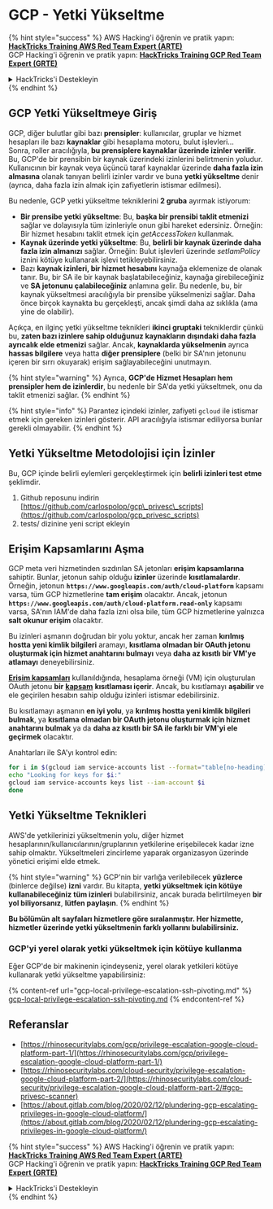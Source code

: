 # GCP - Yetki Yükseltme

{% hint style="success" %}
AWS Hacking'i öğrenin ve pratik yapın:<img src="../../../.gitbook/assets/image (1) (1) (1).png" alt="" data-size="line">[**HackTricks Training AWS Red Team Expert (ARTE)**](https://training.hacktricks.xyz/courses/arte)<img src="../../../.gitbook/assets/image (1) (1) (1).png" alt="" data-size="line">\
GCP Hacking'i öğrenin ve pratik yapın: <img src="../../../.gitbook/assets/image (2).png" alt="" data-size="line">[**HackTricks Training GCP Red Team Expert (GRTE)**<img src="../../../.gitbook/assets/image (2).png" alt="" data-size="line">](https://training.hacktricks.xyz/courses/grte)

<details>

<summary>HackTricks'i Destekleyin</summary>

* [**abonelik planlarını**](https://github.com/sponsors/carlospolop) kontrol edin!
* **Bize katılın** 💬 [**Discord grubuna**](https://discord.gg/hRep4RUj7f) veya [**telegram grubuna**](https://t.me/peass) veya **bizi** **Twitter'da** 🐦 [**@hacktricks\_live**](https://twitter.com/hacktricks_live)** takip edin.**
* **Hacking ipuçlarını paylaşın,** [**HackTricks**](https://github.com/carlospolop/hacktricks) ve [**HackTricks Cloud**](https://github.com/carlospolop/hacktricks-cloud) github reposuna PR gönderin.

</details>
{% endhint %}

## GCP Yetki Yükseltmeye Giriş <a href="#introduction-to-gcp-privilege-escalation" id="introduction-to-gcp-privilege-escalation"></a>

GCP, diğer bulutlar gibi bazı **prensipler**: kullanıcılar, gruplar ve hizmet hesapları ile bazı **kaynaklar** gibi hesaplama motoru, bulut işlevleri…\
Sonra, roller aracılığıyla, **bu prensiplere kaynaklar üzerinde izinler verilir**. Bu, GCP'de bir prensibin bir kaynak üzerindeki izinlerini belirtmenin yoludur.\
Kullanıcının bir kaynak veya üçüncü taraf kaynaklar üzerinde **daha fazla izin almasına** olanak tanıyan belirli izinler vardır ve buna **yetki yükseltme** denir (ayrıca, daha fazla izin almak için zafiyetlerin istismar edilmesi).

Bu nedenle, GCP yetki yükseltme tekniklerini **2 gruba** ayırmak istiyorum:

* **Bir prensibe yetki yükseltme**: Bu, **başka bir prensibi taklit etmenizi** sağlar ve dolayısıyla tüm izinleriyle onun gibi hareket edersiniz. Örneğin: Bir hizmet hesabını taklit etmek için _getAccessToken_ kullanmak.
* **Kaynak üzerinde yetki yükseltme**: Bu, **belirli bir kaynak üzerinde daha fazla izin almanızı** sağlar. Örneğin: Bulut işlevleri üzerinde _setIamPolicy_ iznini kötüye kullanarak işlevi tetikleyebilirsiniz.
* Bazı **kaynak izinleri, bir hizmet hesabını** kaynağa eklemenize de olanak tanır. Bu, bir SA ile bir kaynak başlatabileceğiniz, kaynağa girebileceğiniz ve **SA jetonunu çalabileceğiniz** anlamına gelir. Bu nedenle, bu, bir kaynak yükseltmesi aracılığıyla bir prensibe yükselmenizi sağlar. Daha önce birçok kaynakta bu gerçekleşti, ancak şimdi daha az sıklıkla (ama yine de olabilir).

Açıkça, en ilginç yetki yükseltme teknikleri **ikinci gruptaki** tekniklerdir çünkü bu, **zaten bazı izinlere sahip olduğunuz kaynakların dışındaki daha fazla ayrıcalık elde etmenizi** sağlar. Ancak, **kaynaklarda yükselmenin** ayrıca **hassas bilgilere** veya hatta **diğer prensiplere** (belki bir SA'nın jetonunu içeren bir sırrı okuyarak) erişim sağlayabileceğini unutmayın.

{% hint style="warning" %}
Ayrıca, **GCP'de Hizmet Hesapları hem prensipler hem de izinlerdir**, bu nedenle bir SA'da yetki yükseltmek, onu da taklit etmenizi sağlar.
{% endhint %}

{% hint style="info" %}
Parantez içindeki izinler, zafiyeti `gcloud` ile istismar etmek için gereken izinleri gösterir. API aracılığıyla istismar ediliyorsa bunlar gerekli olmayabilir.
{% endhint %}

## Yetki Yükseltme Metodolojisi için İzinler

Bu, GCP içinde belirli eylemleri gerçekleştirmek için **belirli izinleri test etme** şeklimdir.

1. Github reposunu indirin [https://github.com/carlospolop/gcp\_privesc\_scripts](https://github.com/carlospolop/gcp_privesc_scripts)
2. tests/ dizinine yeni script ekleyin

## Erişim Kapsamlarını Aşma <a href="#bypassing-access-scopes" id="bypassing-access-scopes"></a>

GCP meta veri hizmetinden sızdırılan SA jetonları **erişim kapsamlarına** sahiptir. Bunlar, jetonun sahip olduğu **izinler** üzerinde **kısıtlamalardır**. Örneğin, jetonun **`https://www.googleapis.com/auth/cloud-platform`** kapsamı varsa, tüm GCP hizmetlerine **tam erişim** olacaktır. Ancak, jetonun **`https://www.googleapis.com/auth/cloud-platform.read-only`** kapsamı varsa, SA'nın IAM'de daha fazla izni olsa bile, tüm GCP hizmetlerine yalnızca **salt okunur erişim** olacaktır.

Bu izinleri aşmanın doğrudan bir yolu yoktur, ancak her zaman **kırılmış hostta yeni kimlik bilgileri** aramayı, **kısıtlama olmadan bir OAuth jetonu oluşturmak için hizmet anahtarını bulmayı** veya **daha az kısıtlı bir VM'ye atlamayı** deneyebilirsiniz.

[**Erişim kapsamları**](https://cloud.google.com/compute/docs/access/service-accounts#accesscopesiam) kullanıldığında, hesaplama örneği (VM) için oluşturulan OAuth jetonu **bir** [**kapsam**](https://oauth.net/2/scope/) **kısıtlaması içerir**. Ancak, bu kısıtlamayı **aşabilir** ve ele geçirilen hesabın sahip olduğu izinleri istismar edebilirsiniz.

Bu kısıtlamayı aşmanın **en iyi yolu**, ya **kırılmış hostta yeni kimlik bilgileri bulmak**, ya **kısıtlama olmadan bir OAuth jetonu oluşturmak için hizmet anahtarını bulmak** ya da **daha az kısıtlı bir SA ile farklı bir VM'yi ele geçirmek** olacaktır.

Anahtarları ile SA'yı kontrol edin:
```bash
for i in $(gcloud iam service-accounts list --format="table[no-heading](email)"); do
echo "Looking for keys for $i:"
gcloud iam service-accounts keys list --iam-account $i
done
```
## Yetki Yükseltme Teknikleri

AWS'de yetkilerinizi yükseltmenin yolu, diğer hizmet hesaplarının/kullanıcılarının/gruplarının yetkilerine erişebilecek kadar izne sahip olmaktır. Yükseltmeleri zincirleme yaparak organizasyon üzerinde yönetici erişimi elde etmek.

{% hint style="warning" %}
GCP'nin bir varlığa verilebilecek **yüzlerce** (binlerce değilse) **izni** vardır. Bu kitapta, **yetki yükseltmek için kötüye kullanabileceğiniz** **tüm izinleri** bulabilirsiniz, ancak burada belirtilmeyen **bir yol biliyorsanız**, **lütfen paylaşın**.
{% endhint %}

**Bu bölümün alt sayfaları hizmetlere göre sıralanmıştır. Her hizmette, hizmetler üzerinde yetki yükseltmenin farklı yollarını bulabilirsiniz.**

### GCP'yi yerel olarak yetki yükseltmek için kötüye kullanma

Eğer GCP'de bir makinenin içindeyseniz, yerel olarak yetkileri kötüye kullanarak yetki yükseltme yapabilirsiniz:

{% content-ref url="gcp-local-privilege-escalation-ssh-pivoting.md" %}
[gcp-local-privilege-escalation-ssh-pivoting.md](gcp-local-privilege-escalation-ssh-pivoting.md)
{% endcontent-ref %}

## Referanslar

* [https://rhinosecuritylabs.com/gcp/privilege-escalation-google-cloud-platform-part-1/](https://rhinosecuritylabs.com/gcp/privilege-escalation-google-cloud-platform-part-1/)
* [https://rhinosecuritylabs.com/cloud-security/privilege-escalation-google-cloud-platform-part-2/](https://rhinosecuritylabs.com/cloud-security/privilege-escalation-google-cloud-platform-part-2/#gcp-privesc-scanner)
* [https://about.gitlab.com/blog/2020/02/12/plundering-gcp-escalating-privileges-in-google-cloud-platform/](https://about.gitlab.com/blog/2020/02/12/plundering-gcp-escalating-privileges-in-google-cloud-platform/)

{% hint style="success" %}
AWS Hacking'i öğrenin ve pratik yapın:<img src="../../../.gitbook/assets/image (1) (1) (1).png" alt="" data-size="line">[**HackTricks Training AWS Red Team Expert (ARTE)**](https://training.hacktricks.xyz/courses/arte)<img src="../../../.gitbook/assets/image (1) (1) (1).png" alt="" data-size="line">\
GCP Hacking'i öğrenin ve pratik yapın: <img src="../../../.gitbook/assets/image (2).png" alt="" data-size="line">[**HackTricks Training GCP Red Team Expert (GRTE)**<img src="../../../.gitbook/assets/image (2).png" alt="" data-size="line">](https://training.hacktricks.xyz/courses/grte)

<details>

<summary>HackTricks'i Destekleyin</summary>

* [**abonelik planlarını**](https://github.com/sponsors/carlospolop) kontrol edin!
* **💬 [**Discord grubuna**](https://discord.gg/hRep4RUj7f) veya [**telegram grubuna**](https://t.me/peass) katılın ya da **Twitter'da** 🐦 [**@hacktricks\_live**](https://twitter.com/hacktricks_live)**'i takip edin.**
* **Hacking ipuçlarını paylaşmak için** [**HackTricks**](https://github.com/carlospolop/hacktricks) ve [**HackTricks Cloud**](https://github.com/carlospolop/hacktricks-cloud) github reposuna PR gönderin.

</details>
{% endhint %}
